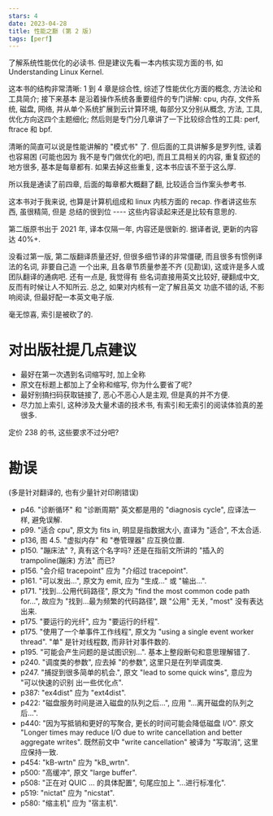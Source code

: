```yaml
---
stars: 4
date: 2023-04-28
title: 性能之巅 (第 2 版)
tags: [perf]
---
```


了解系统性能优化的必读书.  但是建议先看一本内核实现方面的书, 如  Understanding Linux Kernel.

这本书的结构非常清晰: 1 到 4 章是综合性, 综述了性能优化方面的概念, 方法论和工具简介; 接下来基本
是沿着操作系统各重要组件的专门讲解: cpu, 内存, 文件系统, 磁盘, 网络, 并从单个系统扩展到云计算环境,
每部分又分别从概念, 方法, 工具, 优化方向这四个主题细化; 然后则是专门分几章讲了一下比较综合性的工具:
perf, ftrace 和 bpf.

清晰的简直可以说是性能讲解的 "模式书" 了. 但后面的工具讲解多是罗列性, 读着也容易困 (可能也因为
我不是专门做优化的吧), 而且工具相关的内容, 重复叙述的地方很多, 基本是每章都有. 如果去掉这些重复,
这本书应该不至于这么厚.

所以我是通读了前四章, 后面的每章都大概翻了翻, 比较适合当作案头参考书.

这本书对于我来说, 也算是计算机组成和 linux 内核方面的 recap. 作者讲这些东西, 虽很精简, 但是
总结的很到位 ---- 这些内容读起来还是比较有意思的.

第二版原书出于 2021 年, 译本仅隔一年, 内容还是很新的. 据译者说, 更新的内容达 40%+.

没看过第一版, 第二版翻译质量还好, 但很多细节译的非常僵硬, 而且很多有惯例译法的名词, 非要自己造
一个出来, 且各章节质量参差不齐 (见勘误), 这或许是多人或团队翻译的通病吧. 还有一点是, 我觉得有
些名词直接用英文比较好, 硬翻成中文, 反而有时候让人不知所云.  总之, 如果对内核有一定了解且英文
功底不错的话, 不影响阅读, 但最好配一本英文电子版.

毫无惊喜, 索引是被砍了的.

# 对出版社提几点建议

* 最好在第一次遇到名词缩写时, 加上全称
* 原文在标题上都加上了全称和缩写, 你为什么要省了呢?
* 最好别搞扫码获取链接了, 恶心不恶心人是主观, 但是真的并不方便.
* 尽力加上索引, 这种涉及大量术语的技术书, 有索引和无索引的阅读体验真的差很多.

定价 238 的书, 这些要求不过分吧?

# 勘误

(多是针对翻译的, 也有少量针对印刷错误)

* p46. "诊断循环" 和 "诊断周期" 英文都是用的 "diagnosis cycle", 应译法一样, 避免误解.
* p99. "适合 cpu", 原文为 fits in, 明显是指数据大小, 直译为 "适合", 不太合适.
* p136, 图 4.5. "虚拟内存" 和 "巻管理器" 应互换位置.
* p150. "蹦床法" ?, 真有这个名字吗? 还是在指前文所讲的 "插入的 trampoline(蹦床) 方法" 而已?
* p156. "会介绍 tracepoint" 应为 "介绍过 tracepoint".
* p161. "可以发出...", 原文为 emit, 应为 "生成..." 或 "输出...".
* p171. "找到...公用代码路径", 原文为 "find the most common code path for...", 故应为
  "找到...最为频繁的代码路径", 跟 "公用" 无关, "most" 没有表达出来.
* p175. "要运行的光纤", 应为 "要运行的纤程".
* p175. "使用了一个单事件工作线程", 原文为 "using a single event worker thread". "单"
  是针对线程数, 而非针对事件数的.
* p195. "可能会产生问题的是试图识别...". 基本上整段断句和意思理解错了.
* p240. "调度类的参数", 应去掉 "的参数", 这里只是在列举调度类.
* p247. "捕捉到很多简单的机会.", 原文 "lead to some quick wins", 意应为 "可以快速的识别
  出一些优化点".
* p387: "ex4dist" 应为 "ext4dist".
* p422: "磁盘服务时间是进入磁盘的队列之后...", 应用 "...离开磁盘的队列之后...".
* p440: "因为写抵销和更好的写聚合, 更长的时间可能会降低磁盘 I/O". 原文 "Longer times may
  reduce I/O due to write cancellation and better aggregate writes". 既然前文中
  "write cancellation" 被译为 "写取消", 这里应保持一致.
* p454: "kB-wrtn" 应为 "kB_wrtn".
* p500: "高缓冲", 原文 "large buffer".
* p508: "正在对 QUIC ... 的具体配置", 句尾应加上 "...进行标准化".
* p519: "nictat" 应为 "nicstat".
* p580: "缩主机" 应为 "宿主机".